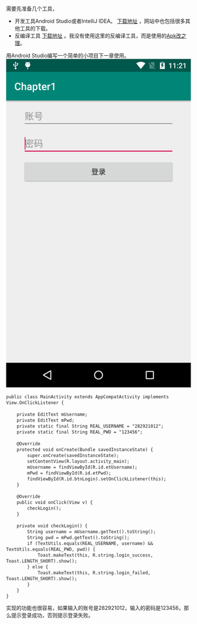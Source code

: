 需要先准备几个工具，

 - 开发工具Android Studio或者IntelliJ IDEA。
[下载地址](http://www.androiddevtools.cn/#android-studio)  ，网站中也包括很多其他工具的下载。
 - 反编译工具
 [下载地址](http://www.androiddevtools.cn/#apk-decompile-tools) 。我没有使用这里的反编译工具，而是使用的[Apk改之理](https://pan.baidu.com/s/1pL133BH)。

用Android Studio编写一个简单的小项目下一章使用。
![功能样式](https://github.com/Reginer/Crack/blob/master/chapter1/chapter1.png)

```
public class MainActivity extends AppCompatActivity implements View.OnClickListener {

    private EditText mUsername;
    private EditText mPwd;
    private static final String REAL_USERNAME = "282921012";
    private static final String REAL_PWD = "123456";

    @Override
    protected void onCreate(Bundle savedInstanceState) {
        super.onCreate(savedInstanceState);
        setContentView(R.layout.activity_main);
        mUsername = findViewById(R.id.etUsername);
        mPwd = findViewById(R.id.etPwd);
        findViewById(R.id.btnLogin).setOnClickListener(this);
    }

    @Override
    public void onClick(View v) {
        checkLogin();
    }

    private void checkLogin() {
        String username = mUsername.getText().toString();
        String pwd = mPwd.getText().toString();
        if (TextUtils.equals(REAL_USERNAME, username) && TextUtils.equals(REAL_PWD, pwd)) {
            Toast.makeText(this, R.string.login_success, Toast.LENGTH_SHORT).show();
        } else {
            Toast.makeText(this, R.string.login_failed, Toast.LENGTH_SHORT).show();
        }
    }
}
```

实现的功能也很容易，如果输入的账号是282921012，输入的密码是123456，那么提示登录成功，否则提示登录失败。
